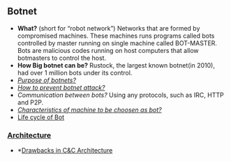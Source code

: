 ## Botnet
  - **What?** (short for “robot network”) Networks that are formed by compromised machines. These machines runs programs called bots controlled by master running on single machine called BOT-MASTER. Bots are malicious codes running on host computers that allow botmasters to control the host.
  - **How Big botnet can be?** Rustock, the largest known botnet(in 2010), had over 1 million bots under its control.
  - *[Purpose of botnets?](Purpose_of_botnet.md)*
  - *[How to prevent botnet attack?](Preventing_Botnet_attacks.md)*
  - *Communication between bots?* Using any protocols, such as IRC, HTTP and P2P.
  - *[Characteristics of machine to be choosen as bot?](Bot_Characteristics.md)*
  - [Life cycle of Bot](Bot_Lifecycle)

### [Architecture](Botnet_Architecture)
  - *[Drawbacks in C&C Architecture](Botnet_Architecture/Drawbacks.md)
